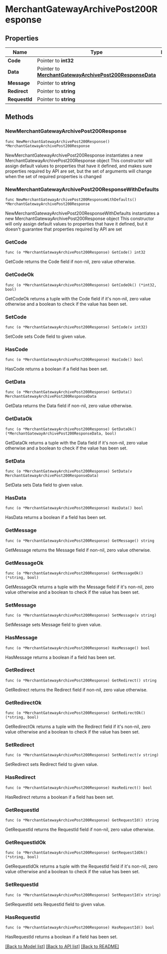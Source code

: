 # MerchantGatewayArchivePost200Response

## Properties

Name | Type | Description | Notes
------------ | ------------- | ------------- | -------------
**Code** | Pointer to **int32** |  | [optional] 
**Data** | Pointer to [**MerchantGatewayArchivePost200ResponseData**](MerchantGatewayArchivePost200ResponseData.md) |  | [optional] 
**Message** | Pointer to **string** |  | [optional] 
**Redirect** | Pointer to **string** |  | [optional] 
**RequestId** | Pointer to **string** |  | [optional] 

## Methods

### NewMerchantGatewayArchivePost200Response

`func NewMerchantGatewayArchivePost200Response() *MerchantGatewayArchivePost200Response`

NewMerchantGatewayArchivePost200Response instantiates a new MerchantGatewayArchivePost200Response object
This constructor will assign default values to properties that have it defined,
and makes sure properties required by API are set, but the set of arguments
will change when the set of required properties is changed

### NewMerchantGatewayArchivePost200ResponseWithDefaults

`func NewMerchantGatewayArchivePost200ResponseWithDefaults() *MerchantGatewayArchivePost200Response`

NewMerchantGatewayArchivePost200ResponseWithDefaults instantiates a new MerchantGatewayArchivePost200Response object
This constructor will only assign default values to properties that have it defined,
but it doesn't guarantee that properties required by API are set

### GetCode

`func (o *MerchantGatewayArchivePost200Response) GetCode() int32`

GetCode returns the Code field if non-nil, zero value otherwise.

### GetCodeOk

`func (o *MerchantGatewayArchivePost200Response) GetCodeOk() (*int32, bool)`

GetCodeOk returns a tuple with the Code field if it's non-nil, zero value otherwise
and a boolean to check if the value has been set.

### SetCode

`func (o *MerchantGatewayArchivePost200Response) SetCode(v int32)`

SetCode sets Code field to given value.

### HasCode

`func (o *MerchantGatewayArchivePost200Response) HasCode() bool`

HasCode returns a boolean if a field has been set.

### GetData

`func (o *MerchantGatewayArchivePost200Response) GetData() MerchantGatewayArchivePost200ResponseData`

GetData returns the Data field if non-nil, zero value otherwise.

### GetDataOk

`func (o *MerchantGatewayArchivePost200Response) GetDataOk() (*MerchantGatewayArchivePost200ResponseData, bool)`

GetDataOk returns a tuple with the Data field if it's non-nil, zero value otherwise
and a boolean to check if the value has been set.

### SetData

`func (o *MerchantGatewayArchivePost200Response) SetData(v MerchantGatewayArchivePost200ResponseData)`

SetData sets Data field to given value.

### HasData

`func (o *MerchantGatewayArchivePost200Response) HasData() bool`

HasData returns a boolean if a field has been set.

### GetMessage

`func (o *MerchantGatewayArchivePost200Response) GetMessage() string`

GetMessage returns the Message field if non-nil, zero value otherwise.

### GetMessageOk

`func (o *MerchantGatewayArchivePost200Response) GetMessageOk() (*string, bool)`

GetMessageOk returns a tuple with the Message field if it's non-nil, zero value otherwise
and a boolean to check if the value has been set.

### SetMessage

`func (o *MerchantGatewayArchivePost200Response) SetMessage(v string)`

SetMessage sets Message field to given value.

### HasMessage

`func (o *MerchantGatewayArchivePost200Response) HasMessage() bool`

HasMessage returns a boolean if a field has been set.

### GetRedirect

`func (o *MerchantGatewayArchivePost200Response) GetRedirect() string`

GetRedirect returns the Redirect field if non-nil, zero value otherwise.

### GetRedirectOk

`func (o *MerchantGatewayArchivePost200Response) GetRedirectOk() (*string, bool)`

GetRedirectOk returns a tuple with the Redirect field if it's non-nil, zero value otherwise
and a boolean to check if the value has been set.

### SetRedirect

`func (o *MerchantGatewayArchivePost200Response) SetRedirect(v string)`

SetRedirect sets Redirect field to given value.

### HasRedirect

`func (o *MerchantGatewayArchivePost200Response) HasRedirect() bool`

HasRedirect returns a boolean if a field has been set.

### GetRequestId

`func (o *MerchantGatewayArchivePost200Response) GetRequestId() string`

GetRequestId returns the RequestId field if non-nil, zero value otherwise.

### GetRequestIdOk

`func (o *MerchantGatewayArchivePost200Response) GetRequestIdOk() (*string, bool)`

GetRequestIdOk returns a tuple with the RequestId field if it's non-nil, zero value otherwise
and a boolean to check if the value has been set.

### SetRequestId

`func (o *MerchantGatewayArchivePost200Response) SetRequestId(v string)`

SetRequestId sets RequestId field to given value.

### HasRequestId

`func (o *MerchantGatewayArchivePost200Response) HasRequestId() bool`

HasRequestId returns a boolean if a field has been set.


[[Back to Model list]](../README.md#documentation-for-models) [[Back to API list]](../README.md#documentation-for-api-endpoints) [[Back to README]](../README.md)


